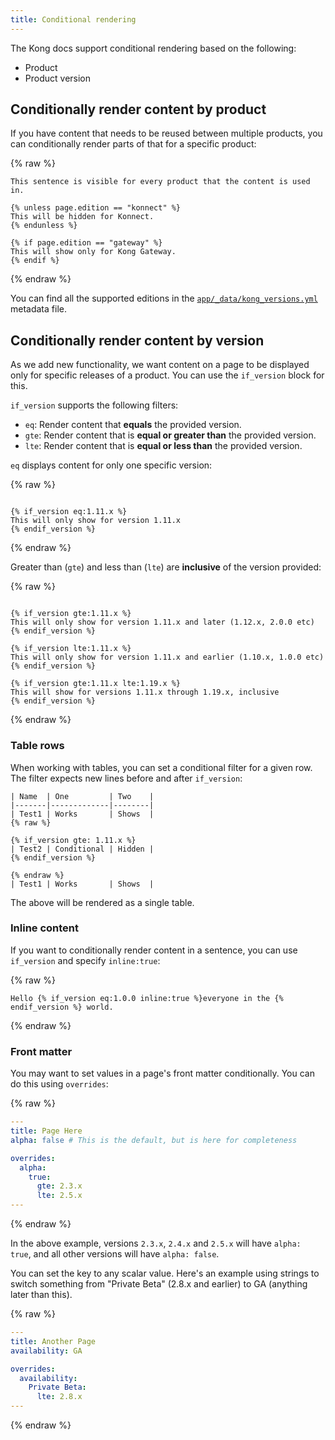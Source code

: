 ```yaml
---
title: Conditional rendering
---
```


The Kong docs support conditional rendering based on the following:
* Product
* Product version


## Conditionally render content by product

If you have content that needs to be reused between multiple products, you can conditionally render parts of that 
for a specific product:

{% raw %}
```
This sentence is visible for every product that the content is used in.

{% unless page.edition == "konnect" %}
This will be hidden for Konnect.
{% endunless %}

{% if page.edition == "gateway" %}
This will show only for Kong Gateway.
{% endif %}
```
{% endraw %}

You can find all the supported editions in the [`app/_data/kong_versions.yml`](https://github.com/Kong/docs.konghq.com/blob/main/app/_data/kong_versions.yml) metadata file. 


## Conditionally render content by version

As we add new functionality, we want content on a page to be displayed only for specific releases of a product. You can use the `if_version` block for this.

`if_version` supports the following filters:
* `eq`: Render content that **equals** the provided version.
* `gte`: Render content that is **equal or greater than** the provided version.
* `lte`: Render content that is **equal or less than** the provided version.

`eq` displays content for only one specific version:

{% raw %}
```

{% if_version eq:1.11.x %}
This will only show for version 1.11.x
{% endif_version %}
```
{% endraw %}

Greater than (`gte`) and less than (`lte`) are **inclusive** of the version provided:

{% raw %}
```

{% if_version gte:1.11.x %}
This will only show for version 1.11.x and later (1.12.x, 2.0.0 etc)
{% endif_version %}

{% if_version lte:1.11.x %}
This will only show for version 1.11.x and earlier (1.10.x, 1.0.0 etc)
{% endif_version %}

{% if_version gte:1.11.x lte:1.19.x %}
This will show for versions 1.11.x through 1.19.x, inclusive
{% endif_version %}
```
{% endraw %}

### Table rows

When working with tables, you can set a conditional filter for a given row. 
The filter expects new lines before and after `if_version`:

```
| Name  | One         | Two    |
|-------|-------------|--------|
| Test1 | Works       | Shows  |
{% raw %}

{% if_version gte: 1.11.x %}
| Test2 | Conditional | Hidden |
{% endif_version %}

{% endraw %}
| Test1 | Works       | Shows  |
```

The above will be rendered as a single table.

### Inline content

If you want to conditionally render content in a sentence, you can use `if_version` and specify `inline:true`:

{% raw %}
```
Hello {% if_version eq:1.0.0 inline:true %}everyone in the {% endif_version %} world.
```
{% endraw %}

### Front matter

You may want to set values in a page's front matter conditionally. You can do this using `overrides`:

{% raw %}
```yaml
---
title: Page Here
alpha: false # This is the default, but is here for completeness

overrides:
  alpha:
    true:
      gte: 2.3.x
      lte: 2.5.x
---
```
{% endraw %}

In the above example, versions `2.3.x`, `2.4.x` and `2.5.x` will have `alpha: true`, and all other versions will have `alpha: false`.

You can set the key to any scalar value. Here's an example using strings to switch something from "Private Beta" (2.8.x and earlier) to GA (anything later than this).

{% raw %}
```yaml
---
title: Another Page
availability: GA

overrides:
  availability:
    Private Beta:
      lte: 2.8.x
---
```
{% endraw %}